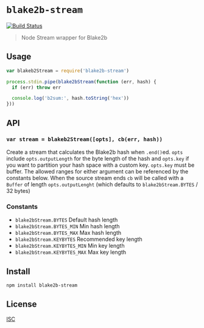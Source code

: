 # `blake2b-stream`

[![Build Status](https://travis-ci.org/emilbayes/blake2b-stream.svg?branch=master)](https://travis-ci.org/emilbayes/blake2b-stream)

> Node Stream wrapper for Blake2b

## Usage

```js
var blakeb2Stream = require('blake2b-stream')

process.stdin.pipe(blake2bStream(function (err, hash) {
  if (err) throw err

  console.log('b2sum:', hash.toString('hex'))
}))
```

## API

### `var stream = blakeb2Stream([opts], cb(err, hash))`

Create a stream that calculates the Blake2b hash when `.end()`ed. `opts` include
`opts.outputLength` for the byte length of the hash and `opts.key` if you want
to partition your hash space with a custom key. `opts.key` must be buffer. The
allowed ranges for either argument can be referenced by the constants below.
When the source stream ends `cb` will be called with a `Buffer` of length
`opts.outputLenght` (which defaults to `blake2bStream.BYTES` / 32 bytes)

### Constants

- `blake2bStream.BYTES` Default hash length
- `blake2bStream.BYTES_MIN` Min hash length
- `blake2bStream.BYTES_MAX` Max hash length
- `blake2bStream.KEYBYTES` Recommended key length
- `blake2bStream.KEYBYTES_MIN` Min key length
- `blake2bStream.KEYBYTES_MAX` Max key length

## Install

```sh
npm install blake2b-stream
```

## License

[ISC](LICENSE)
